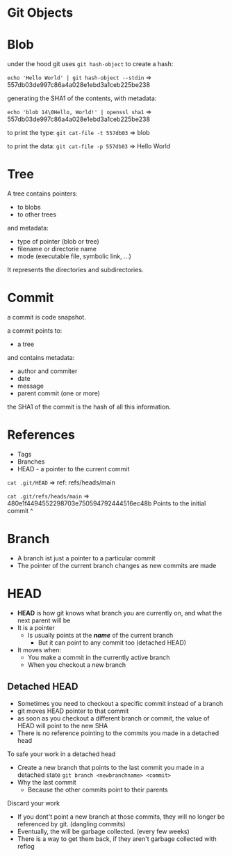 # Git Objects

# Blob

under the hood git uses `git hash-object` to create a hash:

`echo 'Hello World' | git hash-object --stdin`
=> 557db03de997c86a4a028e1ebd3a1ceb225be238

generating the SHA1 of the contents, with metadata:

`echo 'blob 14\0Hello, World!' | openssl sha1`
=> 557db03de997c86a4a028e1ebd3a1ceb225be238

to print the type:
`git cat-file -t 557db03`
=> blob

to print the data:
`git cat-file -p 557db03` 
=> Hello World

# Tree

A tree contains pointers:

- to blobs
- to other trees

and metadata:

- type of pointer  (blob or tree)
- filename or directorie name
- mode (executable file, symbolic link, ...)

It represents the directories and subdirectories.

# Commit

a commit is code snapshot.

a commit points to:

- a tree

and contains metadata:

- author and commiter
- date
- message
- parent commit (one or more)

the SHA1 of the commit is the hash of all this information.

# References

- Tags
- Branches
- HEAD - a pointer to the current commit

`cat .git/HEAD` 
=> ref: refs/heads/main

`cat .git/refs/heads/main`
=> 480e1f4494552298703e750594792444516ec48b
Points to the initial commit ^

# Branch

- A branch ist just a pointer to a particular commit
- The pointer of the current branch changes as new commits are made

# HEAD

- **HEAD** is how git knows what branch you are currently on, and what the next parent will be
- It is a pointer
  - Is usually points at the **_name_** of the current branch
    - But it can point to any commit too (detached HEAD)
- It moves when:
  - You make a commit in the currently active branch
  - When you checkout a new branch

## Detached HEAD

- Sometimes you need to checkout a specific commit instead of a branch
- git moves HEAD pointer to that commit
- as soon as you checkout a different branch or commit, the value of HEAD will point to the new SHA
- There is no reference pointing to the commits you made in a detached head

To safe your work in a detached head

- Create a new branch that points to the last commit you made in a detached state
`git branch <newbranchname> <commit>`
- Why the last commit
  - Because the other commits point to their parents

Discard your work

- If you dont't point a new branch at those commits, they will no longer be referenced by git. (dangling commits)
- Eventually, the will be garbage collected. (every few weeks)
- There is a way to get them back, if they aren't garbage collected with reflog
